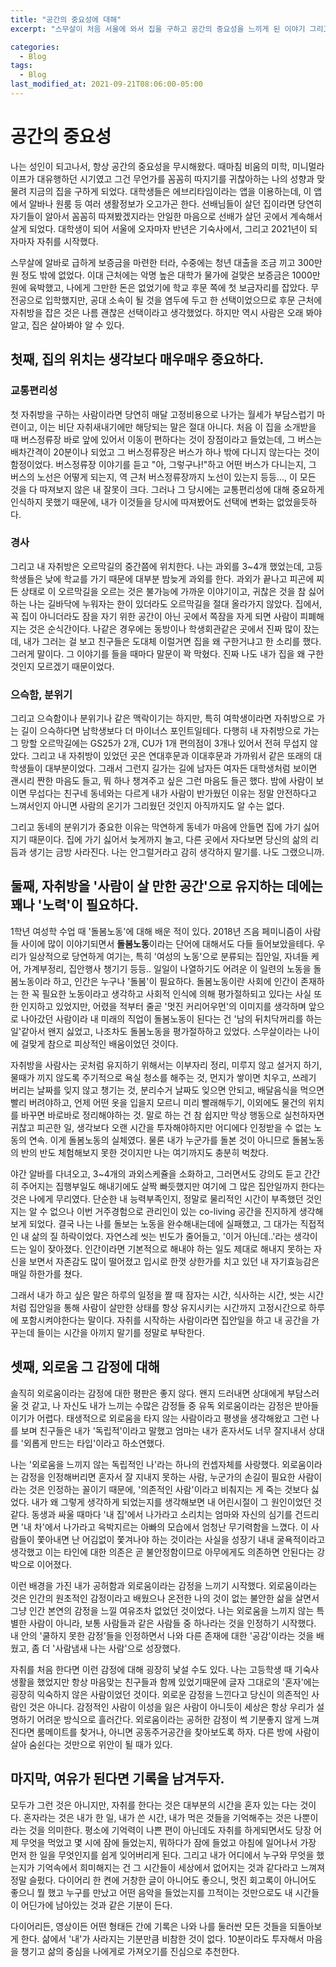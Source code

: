 ```yaml
---
title: "공간의 중요성에 대해"
excerpt: "스무살이 처음 서울에 와서 집을 구하고 공간의 중요성을 느끼게 된 이야기 그리고 자취를 시작하는 사람에게 하고 싶은 "

categories:
  - Blog
tags:
  - Blog
last_modified_at: 2021-09-21T08:06:00-05:00
---
```

# 공간의 중요성

나는 성인이 되고나서, 항상 공간의 중요성을 무시해왔다. 
때마침 비움의 미학, 미니멀라이프가 대유행하던 시기였고 그건 무언가를 꼼꼼히 따지기를 귀찮아하는 나의 성향과 맞물려 지금의 집을 구하게 되었다. 대학생들은 에브리타임이라는 앱을 이용하는데, 
이 앱에서 알바나 원룸 등 여러 생활정보가 오고가곤 한다. 선배님들이 살던 집이라면 당연히 자기들이 알아서 꼼꼼히 따져봤겠지라는 안일한 마음으로 선배가 살던 곳에서 계속해서 살게 되었다.
대학생이 되어 서울에 오자마자 반년은 기숙사에서, 그리고 2021년이 되자마자 자취를 시작했다.


스무살에 알바로 급하게 보증금을 마련한 터라, 수중에는 청년 대출을 조금 끼고 300만원 정도 밖에 없었다. 이대 근처에는 악명 높은 대학가 물가에 걸맞은 보증금은 1000만원에 육박했고, 나에게 그만한 돈은 없었기에 학교 후문 쪽에 첫 보금자리를 잡았다. 무전공으로 입학했지만, 공대 소속이 될 것을 염두에 두고 한 선택이었으므로 후문 근처에 자취방을 잡은 것은 나름 괜찮은 선택이라고 생각했었다. 
하지만 역시 사람은 오래 봐야 알고, 집은 살아봐야 알 수 있다. 

## 첫째, 집의 위치는 생각보다 매우매우 중요하다. 

### 교통편리성

첫 자취방을 구하는 사람이라면 당연히 매달 고정비용으로 나가는 월세가 부담스럽기 마련이고, 이는 비단 자취새내기에만 해당되는 말은 절대 아니다. 
처음 이 집을 소개받을 때 버스정류장 바로 앞에 있어서 이동이 편하다는 것이 장점이라고 들었는데, 그 버스는 배차간격이 20분이나 되었고 그 버스정류장은 버스가 하나 밖에 다니지 않는다는 것이 함정이었다. 
버스정류장 이야기를 듣고 "아, 그렇구나!"하고 어떤 버스가 다니는지, 그 버스의 노선은 어떻게 되는지, 역 근처 버스정류장까지 노선이 있는지 등등..., 이 모든 것을 다 따져보지 않은 내 잘못이 크다.
그러나 그 당시에는 교통편리성에 대해 중요하게 인식하지 못했기 때문에, 내가 이것들을 당시에 따져봤어도 선택에 변화는 없었을듯하다. 

### 경사
그리고 내 자취방은 오르막길의 중간쯤에 위치한다. 나는 과외를 3~4개 했었는데, 
고등학생들은 낮에 학교를 가기 때문에 대부분 밤늦게 과외를 한다. 과외가 끝나고 피곤에 찌든 상태로 이 오르막길을 오르는 것은 불가능에 가까운 이야기이고, 귀찮은 것을 참 싫어하는 나는 길바닥에 누워자는 한이 있더라도 오르막길을 절대 올라가지 않았다. 집에서, 꼭 집이 아니더라도 잠을 자기 위한 공간이 아닌 곳에서 쪽잠을 자게 되면 사람이 피폐해지는 것은 순식간이다. 나같은 경우에는 동방이나 학생회관같은 곳에서 진짜 많이 잤는데, 내가 그러는 걸 보고 친구들은 도대체 이럴거면 집을 왜 구한거냐고 한 소리를 했다. 그러게 말이다. 그 이야기를 들을 때마다 말문이 꽉 막혔다. 진짜 나도 내가 집을 왜 구한 것인지 모르겠기 때문이었다.

### 으슥함, 분위기
그리고 으슥함이나 분위기나 같은 맥락이기는 하지만, 특히 여학생이라면 자취방으로 가는 길이 으슥하다면 남학생보다 더 마이너스 포인트일테다. 다행히 내 자취방으로 가는 그 망할 오르막길에는 GS25가 2개, CU가 1개 편의점이 3개나 있어서 전혀 무섭지 않았다. 그리고 내 자취방이 있었던 곳은 연대후문과 이대후문과 가까워서 같은 또래의 대학생들이 대부분이었다. 그래서 그런지 길가는 길에 남자든 여자든 대학생처럼 보이면 괜시리 짠한 마음도 들고, 뭐 하나 챙겨주고 싶은 그런 마음도 들곤 했다. 밤에 사람이 보이면 무섭다는 친구네 동네와는 다르게 내가 사람이 반가웠던 이유는 정말 안전하다고 느껴서인지 아니면 사람의 온기가 그리웠던 것인지 아직까지도 알 수는 없다. 

그리고 동네의 분위기가 중요한 이유는 막연하게 동네가 마음에 안들면 집에 가기 싫어지기 때문이다. 집에 가기 싫어서 늦게까지 놀고, 다른 곳에서 자다보면 당신의 삶의 리듬과 생기는 금방 사라진다. 나는 안그럴거라고 감히 생각하지 말기를. 나도 그랬으니까.

## 둘째, 자취방을 '사람이 살 만한 공간'으로 유지하는 데에는 꽤나 '노력'이 필요하다.

1학년 여성학 수업 때 '돌봄노동'에 대해 배운 적이 있다. 2018년 즈음 페미니즘이 사람들 사이에 많이 이야기되면서 <b>돌봄노동</b>이라는 단어에 대해서도 다들 들어보았을테다.
우리가 일상적으로 당연하게 여기는, 특히 '여성의 노동'으로 분류되는 집안일, 자녀들 케어, 가계부정리, 집안행사 챙기기 등등.. 일일이 나열하기도 어려운 이 일련의 노동을 돌봄노동이라 하고, 인간은 누구나 '돌봄'이 필요하다. 돌봄노동이란 사회에 인간이 존재하는 한 꼭 필요한 노동이라고 생각하고 사회적 인식에 의해 평가절하되고 있다는 사실 또한 인지하고 있었지만, 어렸을 적부터 줄곧 '멋진 커리어우먼'의 이미지를 생각하며 앞으로 나아갔던 사람이라 내 미래의 직업이 돌봄노동이 된다는 건 '남의 뒤치닥꺼리를 하는 일'같아서 왠지 싫었고, 나조차도 돌봄노동을 평가절하하고 있었다. 스무살이라는 나이에 걸맞게 참으로 피상적인 배움이었던 것이다.

자취방을 사람사는 곳처럼 유지하기 위해서는 이부자리 정리, 미루지 않고 설거지 하기, 물때가 끼지 않도록 주기적으로 욕실 청소를 해주는 것, 먼지가 쌓이면 치우고, 쓰레기 버리는 날짜를 잊지 않고 챙기는 것, 분리수거 날짜도 잊으면 안되고, 배달음식을 먹으면 빨리 버려야하고, 언제 어떤 옷을 입을지 모르니 미리 빨래해두기, 이외에도 물건의 위치를 바꾸면 바로바로 정리해야하는 것. 말로 하는 건 참 쉽지만 막상 행동으로 실천하자면 귀찮고 피곤한 일, 생각보다 오랜 시간을 투자해야하지만 어디에다 인정받을 수 없는 노동의 연속. 이게 돌봄노동의 실체였다. 물론 내가 누군가를 돌본 것이 아니므로 돌봄노동의 반의 반도 체험해보지 못한 것이지만 나는 여기까지도 충분히 벅찼다.

야간 알바를 다녀오고, 3~4개의 과외스케쥴을 소화하고, 그러면서도 강의도 듣고 간간히 주어지는 집행부일도 해내기에도 살짝 빠듯했지만 여기에 그 많은 집안일까지 한다는 것은 나에게 무리였다. 단순한 내 능력부족인지, 정말로 물리적인 시간이 부족했던 것인지는 알 수 없으나 이번 거주경험으로 관리인이 있는 co-living 공간을 진지하게 생각해보게 되었다. 결국 나는 나를 돌보는 노동을 완수해내는데에 실패했고, 그 대가는 직접적인 내 삶의 질 하락이었다. 자연스레 씻는 빈도가 줄어들고, '이거 아닌데..'라는 생각이 드는 일이 잦아졌다. 인간이라면 기본적으로 해내야 하는 일도 제대로 해내지 못하는 자신을 보면서 자존감도 많이 떨어졌고 입시로 한껏 상한가를 치고 있던 내 자기효능감은 매일 하한가를 쳤다.

그래서 내가 하고 싶은 말은 하루의 일정을 짤 때 잠자는 시간, 식사하는 시간, 씻는 시간처럼 집안일을 통해 사람이 살만한 상태를 항상 유지시키는 시간까지 고정시간으로 하루에 포함시켜야한다는 말이다. 자취를 시작하는 사람이라면 집안일을 하고 내 공간을 가꾸는데 들이는 시간을 아끼지 말기를 정말로 부탁한다.

## 셋째, 외로움 그 감정에 대해

솔직히 외로움이라는 감정에 대한 평판은 좋지 않다. 왠지 드러내면 상대에게 부담스러울 것 같고, 나 자신도 내가 느끼는 수많은 감정들 중 유독 외로움이라는 감정은 받아들이기가 어렵다.
태생적으로 외로움을 타지 않는 사람이라고 평생을 생각해왔고 그런 나를 보며 친구들은 내가 '독립적'이라고 말했고 엄마는 내가 혼자서도 너무 잘지내서 상대를 '외롭게 만드는 타입'이라고 하소연했다. 


나는 '외로움을 느끼지 않는 독립적인 나'라는 하나의 컨셉자체를 사랑했다. 외로움이라는 감정을 인정해버리면 혼자서 잘 지내지 못하는 사람, 누군가의 손길이 필요한 사람이라는 것은 인정하는 꼴이기 때문에, '의존적인 사람'이라고 비춰지는 게 죽는 것보다 싫었다. 내가 왜 그렇게 생각하게 되었는지를 생각해보면 내 어린시절이 그 원인이었던 것같다. 동생과 싸울 때마다 '내 집'에서 나가라고 소리치는 엄마와 자신의 심기를 건드리면 '내 차'에서 나가라고 윽박지르는 아빠의 모습에서 엄청난 무기력함을 느꼈다. 이 사람들이 쫓아내면 난 어김없이 쫓겨나야 하는 것이라는 사실을 성장기 내내 굴욕적이라고 생각했고 이는 타인에 대한 의존은 곧 불안정함이므로 아무에게도 의존하면 안된다는 강박으로 이어졌다.

이런 배경을 가진 내가 공허함과 외로움이라는 감정을 느끼기 시작했다. 외로움이라는 것은 인간의 원초적인 감정이라고 배웠으나 온전한 나의 것이 없는 불안한 삶을 살면서 그냥 인간 본연의 감정을 느낄 여유조차 없었던 것이었다. 나는 외로움을 느끼지 않는 특별한 사람이 아니라, 보통 사람들과 같은 사람들 중 하나라는 것을 인정하기 시작했다. 내 안의 '쿨하지 못한 감정'들을 인정하면서 나와 다른 존재에 대한 '공감'이라는 것을 배웠고, 좀 더 '사람냄새 나는 사람'으로 성장했다.

자취를 처음 한다면 이런 감정에 대해 굉장히 낯설 수도 있다. 나는 고등학생 때 기숙사 생활을 했었지만 항상 마음맞는 친구들과 함께 있었기때문에 글자 그대로의 '혼자'에는 굉장히 익숙하지 않은 사람이었던 것이다. 외로운 감정을 느낀다고 당신이 의존적인 사람인 것은 아니다. 감정적인 사람이 이성을 잃은 사람이 아니듯이 세상은 항상 우리가 설명하기 어려운 방식으로 흘러간다. 외로움이라는 공허한 감정이 썩 기분좋지 않게 느껴진다면 룸메이트를 찾거나, 아니면 공동주거공간을 찾아보도록 하자. 다른 방에 사람이 살아 숨쉰다는 것만으로 위안이 될 때가 있다.

## 마지막, 여유가 된다면 기록을 남겨두자.

모두가 그런 것은 아니지만, 자취를 한다는 것은 대부분의 시간을 혼자 있는 다는 것이다. 혼자라는 것은 내가 한 일, 내가 쓴 시간, 내가 먹은 것들을 기억해주는 것은 나뿐이라는 것을 의미한다. 
평소에 기억력이 나쁜 편이 아닌데도 자취를 하게되면서도 당장 어제 무엇을 먹었고 몇 시에 잠에 들었는지, 뭐하다가 잠에 들었고 아침에 일어나서 가장 먼저 한 일을 무엇인지를 쉽게 잊어버리게 된다.
그리고 내가 어디에서 누구와 무엇을 했는지가 기억속에서 희미해지는 건 그 시간들이 세상에서 없어지는 것과 같다라고 느껴져 정말 슬펐다. 다이어리 한 켠에 거창한 글이 아니어도 좋으니, 멋진 회고록이 아니어도 좋으니 뭘 했고 누구를 만났고 어떤 음악을 들었는지를 끄적이는 것만으로도 내 시간들이 어딘가에 남아있는 것과 같은 기분이 든다.

다이어리든, 영상이든 어떤 형태든 간에 기록은 나와 나를 둘러싼 모든 것들을 되돌아보게 한다. 삶에서 '내'가 사라지는 기분만큼 비참한 것이 없다. 
10분이라도 투자해서 마음을 챙기고 삶의 중심을 나에게로 가져오기를 진심으로 추천한다.
